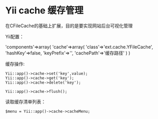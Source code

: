 # Yii cache 缓存管理

在CFileCache的基础上扩展，目的是要实现网站后台可视化管理

Yii配置：

'components'=>array(
	'cache'=>array(
		'class'=>'ext.cache.YFileCache',
		'hashKey'=>false,
		'keyPrefix'=>'',
		'cachePath'=>'缓存路径'
	)
)


缓存操作:

	Yii::app()->cache->set('key',value);
	Yii::app()->cache->get('key');
	Yii::app()->cache->delete('key');
	
	Yii::app()->cache->flush();

读取缓存清单列表：

	$menu = Yii::app()->cache->cacheMenu;